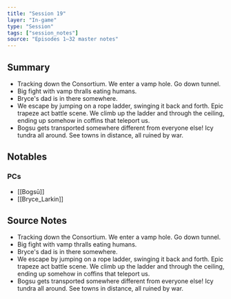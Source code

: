 ```yaml
---
title: "Session 19"
layer: "In-game"
type: "Session"
tags: ["session_notes"]
source: "Episodes 1–32 master notes"
---
```

## Summary

- Tracking down the Consortium. We enter a vamp hole. Go down tunnel.
- Big fight with vamp thralls eating humans.
- Bryce's dad is in there somewhere.
- We escape by jumping on a rope ladder, swinging it back and forth. Epic trapeze act battle scene. We climb up the ladder and through the ceiling, ending up somehow in coffins that teleport us.
- Bogsu gets transported somewhere different from everyone else! Icy tundra all around. See towns in distance, all ruined by war.
## Notables

### PCs
- [[Bogsū]]
- [[Bryce_Larkin]]
## Source Notes

- Tracking down the Consortium. We enter a vamp hole. Go down tunnel.
- Big fight with vamp thralls eating humans.
- Bryce's dad is in there somewhere.
- We escape by jumping on a rope ladder, swinging it back and forth. Epic trapeze act battle scene. We climb up the ladder and through the ceiling, ending up somehow in coffins that teleport us.
- Bogsu gets transported somewhere different from everyone else! Icy tundra all around. See towns in distance, all ruined by war.

